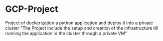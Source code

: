 # GCP-Project
Project of dockerization a python application and deploy it into a private cluster "The Project include the setup and creation of the infrastructure till running the application in the cluster through a private VM"
